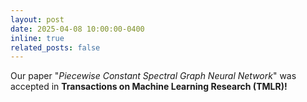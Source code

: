 ```yaml
---
layout: post
date: 2025-04-08 10:00:00-0400
inline: true
related_posts: false
---
```


Our paper "*Piecewise Constant Spectral Graph Neural Network*" was accepted in **Transactions on Machine Learning Research (TMLR)!**
